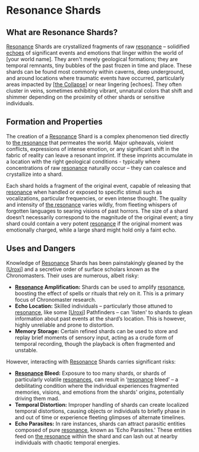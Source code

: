 # Resonance Shards

## What are Resonance Shards?

[Resonance](/raw/20250501/resonance/resonance.md) Shards are crystallized fragments of raw [resonance](/raw/20250504/cataclysm/resonance.md) – solidified [echoes](/raw/20250501/soul/echoes.md) of significant events and emotions that linger within the world of [your world name]. They aren't merely geological formations; they are temporal remnants, tiny bubbles of the past frozen in time and place. These shards can be found most commonly within caverns, deep underground, and around locations where traumatic events have occurred, particularly areas impacted by [[the Collapse](/structure/chronological/event/the-collapse.md)] or near lingering [echoes]. They often cluster in veins, sometimes exhibiting vibrant, unnatural colors that shift and shimmer depending on the proximity of other shards or sensitive individuals.

## Formation and Properties

The creation of a [Resonance](/raw/20250501/resonance/resonance.md) Shard is a complex phenomenon tied directly to [the resonance](/raw/20250501/cataclysm/the-resonance.md) that permeates the world. Major upheavals, violent conflicts, expressions of intense emotion, or any significant shift in the fabric of reality can leave a resonant imprint. If these imprints accumulate in a location with the right geological conditions - typically where concentrations of raw [resonance](/raw/20250504/cataclysm/resonance.md) naturally occur – they can coalesce and crystallize into a shard. 

Each shard holds a fragment of the original event, capable of releasing that [resonance](/raw/20250501/resonance/resonance.md) when handled or exposed to specific stimuli such as vocalizations, particular frequencies, or even intense thought. The quality and intensity of [the resonance](/raw/20250501/cataclysm/the-resonance.md) varies wildly, from fleeting whispers of forgotten languages to searing visions of past horrors.  The size of a shard doesn’t necessarily correspond to the magnitude of the original event; a tiny shard could contain a very potent [resonance](/raw/20250504/cataclysm/resonance.md) if the original moment was emotionally charged, while a large shard might hold only a faint echo.

## Uses and Dangers

Knowledge of [Resonance](/raw/20250501/resonance/resonance.md) Shards has been painstakingly gleaned by the [[Uroxi](/being/species/uroxi.md)] and a secretive order of surface scholars known as the Chronomasters. Their uses are numerous, albeit risky:

*   **[Resonance](/raw/20250501/resonance/resonance.md) Amplification:** Shards can be used to amplify [resonance](/raw/20250504/cataclysm/resonance.md), boosting the effect of spells or rituals that rely on it. This is a primary focus of Chronomaster research.
*   **Echo Location:** Skilled individuals – particularly those attuned to [resonance](/raw/20250501/resonance/resonance.md), like some [[Uroxi](/being/species/uroxi.md)] Pathfinders – can 'listen' to shards to glean information about past events at the shard’s location. This is however, highly unreliable and prone to distortion.
*   **Memory Storage:**  Certain refined shards can be used to store and replay brief moments of sensory input, acting as a crude form of temporal recording, though the playback is often fragmented and unstable.

However, interacting with [Resonance](/raw/20250501/resonance/resonance.md) Shards carries significant risks:

*   **[Resonance](/raw/20250501/resonance/resonance.md) Bleed:** Exposure to too many shards, or shards of particularly volatile [resonances](/raw/20250504/cataclysm/resonance.md), can result in ‘[resonance](/structure/mechanic/resonance.md) bleed’ – a debilitating condition where the individual experiences fragmented memories, visions, and emotions from the shards' origins, potentially driving them mad. 
*   **Temporal Distortion:** Improper handling of shards can create localized temporal distortions, causing objects or individuals to briefly phase in and out of time or experience fleeting glimpses of alternate timelines. 
*   **Echo Parasites:** In rare instances, shards can attract parasitic entities composed of pure [resonance](/raw/20250501/resonance/resonance.md), known as 'Echo Parasites.' These entities feed on [the resonance](/raw/20250501/cataclysm/the-resonance.md) within the shard and can lash out at nearby individuals with chaotic temporal energies.
